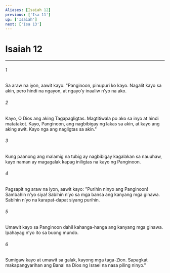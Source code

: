 ```yaml
---
Aliases: [Isaiah 12]
previous: ['Isa 11']
up: ['Isaiah']
next: ['Isa 13']
---
```

# Isaiah 12

***


###### 1 


Sa araw na iyon, aawit kayo: "Panginoon, pinupuri ko kayo. Nagalit kayo sa akin, pero hindi na ngayon, at ngayoʼy inaaliw nʼyo na ako. 


###### 2 


Kayo, O Dios ang aking Tagapagligtas. Magtitiwala po ako sa inyo at hindi matatakot. Kayo, Panginoon, ang nagbibigay ng lakas sa akin, at kayo ang aking awit. Kayo nga ang nagligtas sa akin." 


###### 3 


Kung paanong ang malamig na tubig ay nagbibigay kagalakan sa nauuhaw, kayo naman ay magagalak kapag iniligtas na kayo ng Panginoon. 


###### 4 


Pagsapit ng araw na iyon, aawit kayo: "Purihin ninyo ang Panginoon! Sambahin nʼyo siya! Sabihin nʼyo sa mga bansa ang kanyang mga ginawa. Sabihin nʼyo na karapat-dapat siyang purihin. 


###### 5 


Umawit kayo sa Panginoon dahil kahanga-hanga ang kanyang mga ginawa. Ipahayag nʼyo ito sa buong mundo. 


###### 6 


Sumigaw kayo at umawit sa galak, kayong mga taga-Zion. Sapagkat makapangyarihan ang Banal na Dios ng Israel na nasa piling ninyo."
